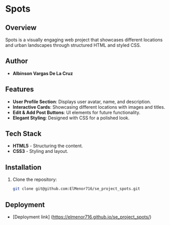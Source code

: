 # Spots

## Overview
Spots is a visually engaging web project that showcases different locations and urban landscapes through structured HTML and styled CSS.

## Author
- **Albinson Vargas De La Cruz**

## Features
- **User Profile Section**: Displays user avatar, name, and description.
- **Interactive Cards**: Showcasing different locations with images and titles.
- **Edit & Add Post Buttons**: UI elements for future functionality.
- **Elegant Styling**: Designed with CSS for a polished look.

## Tech Stack
- **HTML5** - Structuring the content.
- **CSS3** - Styling and layout.

## Installation
1. Clone the repository:
   ```sh
   git clone git@github.com:ElMenor716/se_project_spots.git

## Deployment
- [Deployment link] (https://elmenor716.github.io/se_project_spots/)
